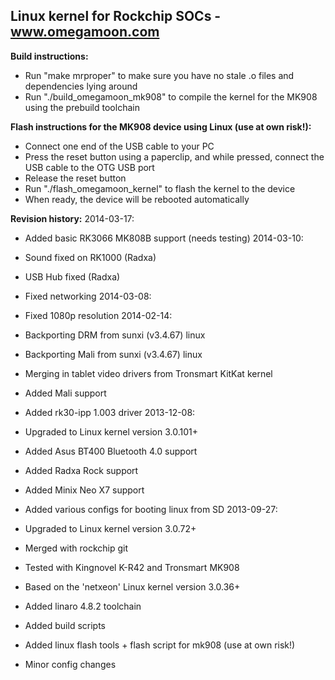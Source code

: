 Linux kernel for Rockchip SOCs - www.omegamoon.com
--------------

**Build instructions:**
- Run "make mrproper" to make sure you have no stale .o files and dependencies lying around
- Run "./build_omegamoon_mk908" to compile the kernel for the MK908 using the prebuild toolchain
  
**Flash instructions for the MK908 device using Linux (use at own risk!):**
- Connect one end of the USB cable to your PC
- Press the reset button using a paperclip, and while pressed, connect the USB cable to the OTG USB port
- Release the reset button
- Run "./flash_omegamoon_kernel" to flash the kernel to the device
- When ready, the device will be rebooted automatically

**Revision history:**
2014-03-17:
- Added basic RK3066 MK808B support (needs testing)
2014-03-10:
- Sound fixed on RK1000 (Radxa)
- USB Hub fixed (Radxa)
- Fixed networking
2014-03-08:
- Fixed 1080p resolution
2014-02-14:
- Backporting DRM from sunxi (v3.4.67) linux 
- Backporting Mali from sunxi (v3.4.67) linux 
- Merging in tablet video drivers from Tronsmart KitKat kernel
- Added Mali support
- Added rk30-ipp 1.003 driver
2013-12-08:
- Upgraded to Linux kernel version 3.0.101+
- Added Asus BT400 Bluetooth 4.0 support
- Added Radxa Rock support
- Added Minix Neo X7 support
- Added various configs for booting linux from SD
2013-09-27:
- Upgraded to Linux kernel version 3.0.72+
- Merged with rockchip git
- Tested with Kingnovel K-R42 and Tronsmart MK908

- Based on the 'netxeon' Linux kernel version 3.0.36+
- Added linaro 4.8.2 toolchain
- Added build scripts
- Added linux flash tools + flash script for mk908 (use at own risk!)
- Minor config changes

